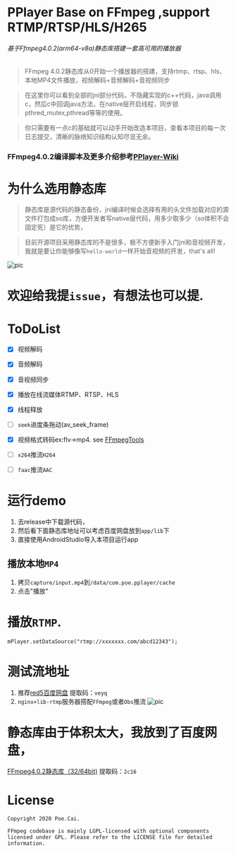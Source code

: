 PPlayer Base on FFmpeg ,support RTMP/RTSP/HLS/H265
===

###### 基于Ffmpeg4.0.2(arm64-v8a)静态库搭建一套高可用的播放器

>FFmpeg 4.0.2静态库从0开始一个播放器的搭建，支持rtmp、rtsp、hls、本地MP4文件播放，视频解码+音频解码+音视频同步

>在这里你可以看到全部的jni部分代码，不隐藏实现的c++代码，java调用c，然后c中回调java方法，在native层开启线程，同步锁pthred_mutex,pthread等等的使用。

>你只需要有一点c的基础就可以动手开始改造本项目，查看本项目的每一次日志提交，清晰的脉络知识结构认知尽览无余。

### FFmpeg4.0.2编译脚本及更多介绍参考[PPlayer-Wiki](https://github.com/jdpxiaoming/PPlayer/wiki/ffmpeg4.0.2%E7%BC%96%E8%AF%91)

# 为什么选用静态库
> 静态库是源代码的静态备份，jni编译时候会选择有用的头文件加载对应的源文件打包成so库，方便开发者写native层代码，用多少取多少（so体积不会固定死）是它的优势，

> 目前开源项目采用静态库的不是很多，极不方便新手入门jni和音视频开发，我就是要让你能够像写`hello-world`一样开始音视频的开发，that's all! 

![pic](https://github.com/jdpxiaoming/PPlayer/blob/master/capture/output2.gif)

# 欢迎给我提`issue`，有想法也可以提. 

# ToDoList
- [x] 视频解码
- [x] 音频解码
- [x] 音视频同步
- [x] 播放在线流媒体RTMP、RTSP、HLS
- [x] 线程释放
- [ ] `seek`进度条拖动(av_seek_frame)
- [x] 视频格式转码ex:flv->mp4. see [FFmpegTools](https://github.com/jdpxiaoming/FFmpegTools)
- [ ] `x264`推流`H264`
- [ ] `faac`推流`AAC` 
 

# 运行demo
1. 去release中下载源代码，
2. 然后看下面静态库地址可以考虑百度网盘放到`app/lib`下
3. 直接使用AndroidStudio导入本项目运行app

## 播放本地`MP4`
1. 拷贝`capture/input.mp4`到`/data/com.poe.pplayer/cache`
2. 点击"播放"
##

# 播放`RTMP`.
```
mPlayer.setDataSource("rtmp://xxxxxxx.com/abcd12343");
```

# 测试流地址 
1. 推荐[red5百度网盘](https://pan.baidu.com/s/1IEbbWcg5633GkL0V5MTupw) 提取码：`veyq`
2. `nginx+lib-rtmp`服务器搭配`FFmpeg`或者`Obs`推流
![pic](https://github.com/jdpxiaoming/PPlayer/blob/master/capture/hometiny.png)

# 静态库由于体积太大，我放到了百度网盘，
[FFmpeg4.0.2静态库（32/64bit)](https://pan.baidu.com/s/1Jh6HpRssMZTz2OH8j1GrGg) 提取码：`2c16`

# License
    Copyright 2020 Poe.Cai.

    FFmpeg codebase is mainly LGPL-licensed with optional components licensed under GPL. Please refer to the LICENSE file for detailed information.


